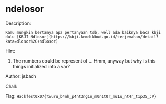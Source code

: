 # ndelosor

Description:
```
Kamu mungkin bertanya apa pertanyaan tsb, well ada baiknya baca kbji dulu [KBJI Ndlosor](https://kbji.kemdikbud.go.id/terjemahan/detail?kata=dlosor%2C+ndlosor)
```

Hint: 
1. The numbers could be represent of ... Hmm, anyway but why is this things initialized into a var?

Author: jsbach

Chall: 

Flag: `Hackfest0x07{twuru_b4nh_p4nt3ng1n_m0n1t0r_mu1u_nt4r_t1p35_:V}`
